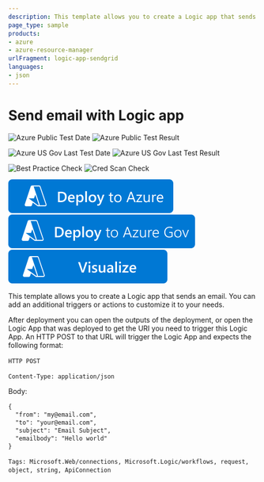 ```yaml
---
description: This template allows you to create a Logic app that sends an email. You can add an additional triggers or actions to customize it to your needs.
page_type: sample
products:
- azure
- azure-resource-manager
urlFragment: logic-app-sendgrid
languages:
- json
---
```

# Send email with Logic app

![Azure Public Test Date](https://azurequickstartsservice.blob.core.windows.net/badges/quickstarts/microsoft.logic/logic-app-sendgrid/PublicLastTestDate.svg)
![Azure Public Test Result](https://azurequickstartsservice.blob.core.windows.net/badges/quickstarts/microsoft.logic/logic-app-sendgrid/PublicDeployment.svg)

![Azure US Gov Last Test Date](https://azurequickstartsservice.blob.core.windows.net/badges/quickstarts/microsoft.logic/logic-app-sendgrid/FairfaxLastTestDate.svg)
![Azure US Gov Last Test Result](https://azurequickstartsservice.blob.core.windows.net/badges/quickstarts/microsoft.logic/logic-app-sendgrid/FairfaxDeployment.svg)

![Best Practice Check](https://azurequickstartsservice.blob.core.windows.net/badges/quickstarts/microsoft.logic/logic-app-sendgrid/BestPracticeResult.svg)
![Cred Scan Check](https://azurequickstartsservice.blob.core.windows.net/badges/quickstarts/microsoft.logic/logic-app-sendgrid/CredScanResult.svg)

[![Deploy To Azure](https://raw.githubusercontent.com/Azure/azure-quickstart-templates/master/1-CONTRIBUTION-GUIDE/images/deploytoazure.svg?sanitize=true)](https://portal.azure.com/#create/Microsoft.Template/uri/https%3A%2F%2Fraw.githubusercontent.com%2FAzure%2Fazure-quickstart-templates%2Fmaster%2Fquickstarts%2Fmicrosoft.logic%2Flogic-app-sendgrid%2Fazuredeploy.json)
[![Deploy To Azure US Gov](https://raw.githubusercontent.com/Azure/azure-quickstart-templates/master/1-CONTRIBUTION-GUIDE/images/deploytoazuregov.svg?sanitize=true)](https://portal.azure.us/#create/Microsoft.Template/uri/https%3A%2F%2Fraw.githubusercontent.com%2FAzure%2Fazure-quickstart-templates%2Fmaster%2Fquickstarts%2Fmicrosoft.logic%2Flogic-app-sendgrid%2Fazuredeploy.json)
[![Visualize](https://raw.githubusercontent.com/Azure/azure-quickstart-templates/master/1-CONTRIBUTION-GUIDE/images/visualizebutton.svg?sanitize=true)](http://armviz.io/#/?load=https%3A%2F%2Fraw.githubusercontent.com%2FAzure%2Fazure-quickstart-templates%2Fmaster%2Fquickstarts%2Fmicrosoft.logic%2Flogic-app-sendgrid%2Fazuredeploy.json)

This template allows you to create a Logic app that sends an email. You can add an additional triggers or actions to customize it to your needs.

After deployment you can open the outputs of the deployment, or open the Logic App that was deployed to get the URI you need to trigger this Logic App.  An HTTP POST to that URL will trigger the Logic App and expects the following format:

`HTTP POST`

`Content-Type: application/json`

Body:
```
{
  "from": "my@email.com",
  "to": "your@email.com",
  "subject": "Email Subject",
  "emailbody": "Hello world"
}
```

`Tags: Microsoft.Web/connections, Microsoft.Logic/workflows, request, object, string, ApiConnection`
